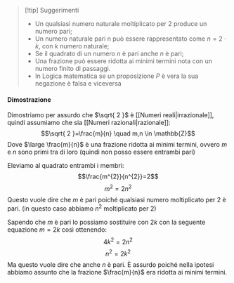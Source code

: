 >[!tip] Suggerimenti
> - Un qualsiasi numero naturale moltiplicato per $2$ produce un numero pari;
>- Un numero naturale pari n può essere rappresentato come $n = 2 \cdot k$, con $k$ numero naturale;
>- Se il quadrato di un numero $n$ è pari anche $n$ è pari;
>- Una frazione può essere ridotta ai minimi termini nota con un numero finito di passaggi.
>- In Logica matematica se un proposizione $P$ è vera la sua negazione è falsa e viceversa 
#### Dimostrazione
Dimostriamo per assurdo che $\sqrt{ 2 }$ è [[Numeri reali|irrazionale]], quindi assumiamo che sia [[Numeri razionali|razionale]]:
$$\sqrt{ 2 }=\frac{m}{n} \quad m,n \in \mathbb{Z}$$
Dove $\large \frac{m}{n}$ è una frazione ridotta ai minimi termini, ovvero $m$ e $n$ sono primi tra di loro (quindi non posso essere entrambi pari)

Eleviamo al quadrato entrambi i membri:
$$\frac{m^{2}}{n^{2}}=2$$
$$m^{2} = 2n^{2}$$
Questo vuole dire che $m$ è pari poiché qualsiasi numero moltiplicato per $2$ è pari. (in questo caso abbiamo $n^{2}$ moltiplicato per $2$)

Sapendo che $m$ è pari lo possiamo sostituire con $2k$ con la seguente equazione $m=2k$ così ottenendo:
$$4k^{2} = 2n^{2}$$
$$n^{2} = 2 k^{2}$$
Ma questo vuole dire che anche $n$ è pari. È assurdo poiché nella ipotesi abbiamo assunto che la frazione $\frac{m}{n}$ era ridotta ai minimi termini.